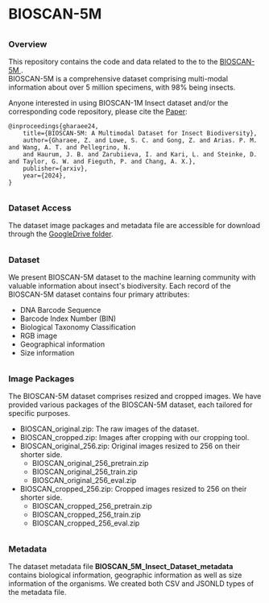 # BIOSCAN-5M



###### <h3> Overview
This repository contains the code and data related to the to the [BIOSCAN-5M ](https://biodiversitygenomics.net/5M-insects/).  
BIOSCAN-5M is a comprehensive dataset comprising multi-modal information about over 5 million specimens, with 98% being insects. 

Anyone interested in using BIOSCAN-1M Insect dataset and/or the corresponding code repository, 
please cite the [Paper]():

```
@inproceedings{gharaee24,
    title={BIOSCAN-5M: A Multimodal Dataset for Insect Biodiversity},
    author={Gharaee, Z. and Lowe, S. C. and Gong, Z. and Arias. P. M. and Wang, A. T. and Pellegrino, N. 
    and Haurum, J. B. and Zarubiieva, I. and Kari, L. and Steinke, D. and Taylor, G. W. and Fieguth, P. and Chang, A. X.},
    publisher={arxiv},
    year={2024},
}
```
###### <h3> Dataset Access
The dataset image packages and metadata file are accessible for download through 
the [GoogleDrive folder](https://drive.google.com/drive/u/1/folders/1Jc57eKkeiYrnUBc9WlIp-ZS_L1bVlT-0).

###### <h3> Dataset
We present BIOSCAN-5M dataset to the machine learning community with valuable information about insect's biodiversity. 
Each record of the BIOSCAN-5M dataset contains four primary attributes:
* DNA Barcode Sequence
* Barcode Index Number (BIN)
* Biological Taxonomy Classification
* RGB image
* Geographical information 
* Size information


###### <h3> Image Packages
The BIOSCAN-5M dataset comprises resized and cropped images.
We have provided various packages of the BIOSCAN-5M dataset, each tailored for specific purposes.

* BIOSCAN_original.zip: The raw images of the dataset.
* BIOSCAN_cropped.zip: Images after cropping with our cropping tool.
* BIOSCAN_original_256.zip: Original images resized to 256 on their shorter side.
  * BIOSCAN_original_256_pretrain.zip
  * BIOSCAN_original_256_train.zip
  * BIOSCAN_original_256_eval.zip
* BIOSCAN_cropped_256.zip: Cropped images resized to 256 on their shorter side.
  * BIOSCAN_cropped_256_pretrain.zip
  * BIOSCAN_cropped_256_train.zip
  * BIOSCAN_cropped_256_eval.zip

###### <h3> Metadata 
The dataset metadata file **BIOSCAN_5M_Insect_Dataset_metadata** contains biological information, geographic information as well as 
size information of the organisms. We created both CSV and JSONLD types of the metadata file.


 

